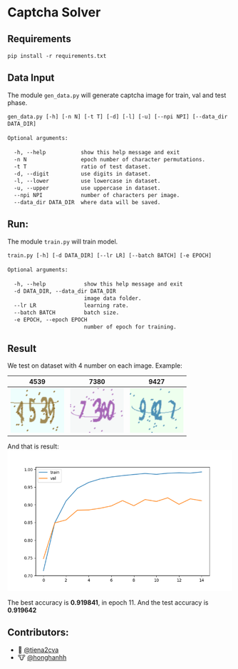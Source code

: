 # Captcha Solver

## Requirements

```
pip install -r requirements.txt
```

## Data Input

The module `gen_data.py` will generate captcha image for train, val and test phase.

```
gen_data.py [-h] [-n N] [-t T] [-d] [-l] [-u] [--npi NPI] [--data_dir DATA_DIR]

Optional arguments:

  -h, --help           show this help message and exit
  -n N                 epoch number of character permutations.
  -t T                 ratio of test dataset.
  -d, --digit          use digits in dataset.
  -l, --lower          use lowercase in dataset.
  -u, --upper          use uppercase in dataset.
  --npi NPI            number of characters per image.
  --data_dir DATA_DIR  where data will be saved.
```

## Run:

The module `train.py` will train model.

```
train.py [-h] [-d DATA_DIR] [--lr LR] [--batch BATCH] [-e EPOCH]

Optional arguments:

  -h, --help            show this help message and exit
  -d DATA_DIR, --data_dir DATA_DIR
                        image data folder.
  --lr LR               learning rate.
  --batch BATCH         batch size.
  -e EPOCH, --epoch EPOCH
                        number of epoch for training.
```

## Result

We test on dataset with 4 number on each image. Example:

|           4539            |           7380            |           9427            |
| :-----------------------: | :-----------------------: | :-----------------------: |
| ![4539](results/4539.png) | ![7380](results/7380.png) | ![9427](results/9427.png) |

And that is result:
![Train result](results/train.png)

The best accuracy is **0.919841**, in epoch 11. And the test accuracy is **0.919642**

## Contributors:

- 🐔 [@tiena2cva](https://github.com/tiena2cva)
- 🐮 [@honghanhh](https://github.com/honghanhh)
